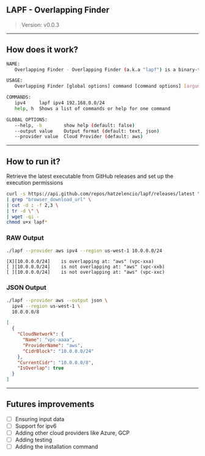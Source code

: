 ## LAPF - Overlapping Finder

> Version: v0.0.3

------

## How does it work?

```bash
NAME:
   Overlapping Finder - Overlapping Finder (a.k.a "lapf") is a binary-tool made and built in golang to find possible overlapping CIDR Block notation through cloud providers (AWS)

USAGE:
   Overlapping Finder [global options] command [command options] [arguments...]

COMMANDS:
   ipv4     lapf ipv4 192.168.0.0/24
   help, h  Shows a list of commands or help for one command

GLOBAL OPTIONS:
   --help, -h        show help (default: false)
   --output value    Output format (default: text, json)
   --provider value  Cloud Provider (default: aws)
```

------

## How to run it?

Retrieve the latest executable from GitHub releases and set up the execution permissions

```bash
curl -s https://api.github.com/repos/hatzelencio/lapf/releases/latest \
| grep "browser_download_url" \
| cut -d : -f 2,3 \
| tr -d \" \
| wget -qi -
chmod u+x lapf*
```

### RAW Output

```bash
./lapf --provider aws ipv4 --region us-west-1 10.0.0.0/24
```

```text
[X][10.0.0.0/24]	is overlapping at: "aws" (vpc-xxa)
[ ][10.0.0.0/24]	is not overlapping at: "aws" (vpc-xxb)
[ ][10.0.0.0/24]	is not overlapping at: "aws" (vpc-xxc)
```

### JSON Output

```bash
./lapf --provider aws --output json \
  ipv4 --region us-west-1 \
  10.0.0.0/8
```

```json
[
  {
    "CloudNetwork": {
      "Name": "vpc-aaaa",
      "ProviderName": "aws",
      "CidrBlock": "10.0.0.0/24"
    },
    "CurrentCidr": "10.0.0.0/8",
    "IsOverlap": true
  }
]
```

------

## Futures improvements

- [ ] Ensuring input data
- [ ] Support for ipv6
- [ ] Adding other cloud providers like Azure, GCP
- [ ] Adding testing
- [ ] Adding the installation command   
